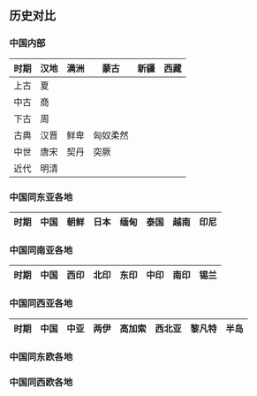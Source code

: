 ## 历史对比

### 中国内部

|时期|汉地|满洲|蒙古    |新疆|西藏|
|----|----|----|------- |----|----|
|上古|夏  |    |        |||
|中古|商  |    |        |||
|下古|周  |    |        |||
|古典|汉晋|鲜卑|匈奴柔然|||
|中世|唐宋|契丹|突厥    |||
|近代|明清|    |        |||


### 中国同东亚各地

|时期|中国|朝鲜|日本 |缅甸|泰国|越南|印尼|
|----|----|----|-----|----|----|----|---|

### 中国同南亚各地

|时期|中国|西印|北印|东印|中印|南印|锡兰|
|----|----|----|-----|----|----|----|---|

### 中国同西亚各地

|时期|中国|中亚|两伊|高加索|西北亚|黎凡特|半岛|
|----|----|----|-----|-----|------|----|---|

### 中国同东欧各地

### 中国同西欧各地

